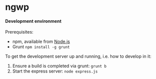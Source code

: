 # ngwp


#### 

#### Development environment

Prerequisites:

- npm, available from [Node.js](https://nodejs.org/)
- Grunt `npm install -g grunt`


To get the development server up and running, i.e. how to develop in it:

1. Ensure a build is completed via grunt: `grunt b`
2. Start the express server: `node express.js`